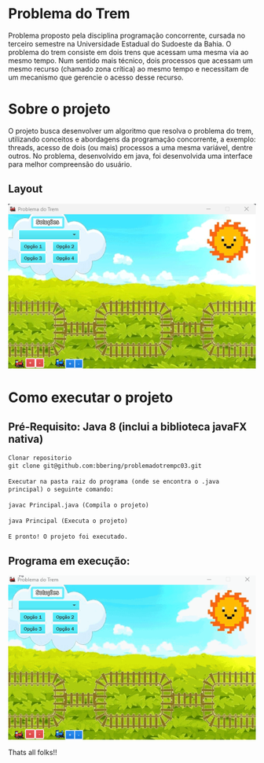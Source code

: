 # Problema do Trem
Problema proposto pela disciplina programação concorrente, cursada no terceiro semestre na Universidade Estadual do Sudoeste da Bahia. O problema do trem consiste em dois trens que acessam uma mesma via ao mesmo tempo. Num sentido mais técnico, dois processos que acessam um mesmo recurso (chamado zona crítica) ao mesmo tempo e necessitam de um mecanismo que gerencie o acesso desse recurso.

# Sobre o projeto
O projeto busca desenvolver um algoritmo que resolva o problema do trem, utilizando conceitos e abordagens da programação concorrente, a exemplo: threads, acesso de dois (ou mais) processos a uma mesma variável, dentre outros. No problema, desenvolvido em java, foi desenvolvida uma interface para melhor compreensão do usuário.

## Layout
![Layout](https://github.com/bbering/problemadotrempc03/blob/main/assets/layout.png)

# Como executar o projeto
## Pré-Requisito: Java 8 (inclui a biblioteca javaFX nativa)

```
Clonar repositorio
git clone git@github.com:bbering/problemadotrempc03.git

Executar na pasta raiz do programa (onde se encontra o .java principal) o seguinte comando:

javac Principal.java (Compila o projeto)

java Principal (Executa o projeto)

E pronto! O projeto foi executado.

```

## Programa em execução: 
![Execução](https://github.com/bbering/problemadotrempc03/blob/main/assets/executionGif20FPS.gif)

Thats all folks!!
